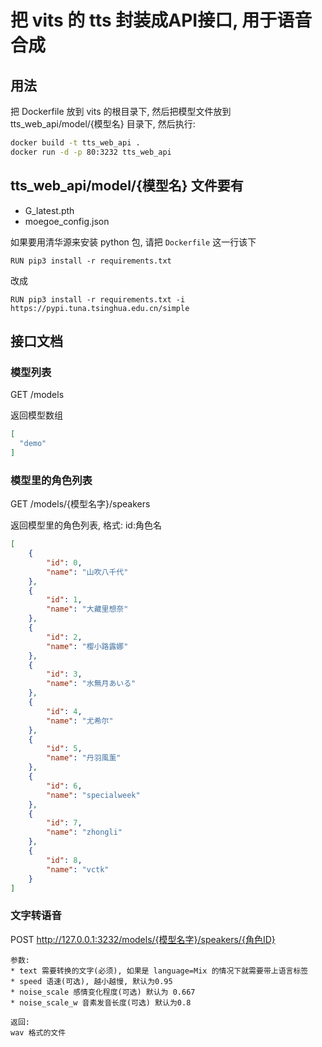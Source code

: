# 把 vits 的 tts 封装成API接口, 用于语音合成

## 用法

把 Dockerfile 放到 vits 的根目录下, 然后把模型文件放到 tts_web_api/model/{模型名} 目录下, 然后执行:  

```bash
docker build -t tts_web_api .
docker run -d -p 80:3232 tts_web_api
```

## tts_web_api/model/{模型名} 文件要有
* G_latest.pth
* moegoe_config.json

如果要用清华源来安装 python 包, 请把 `Dockerfile` 这一行该下
```
RUN pip3 install -r requirements.txt
```
改成
```
RUN pip3 install -r requirements.txt -i https://pypi.tuna.tsinghua.edu.cn/simple
```

## 接口文档

### 模型列表
GET /models  

返回模型数组
```json
[
  "demo"
]
```

### 模型里的角色列表
GET /models/{模型名字}/speakers

返回模型里的角色列表, 格式: id:角色名  
```json
[
    {
        "id": 0,
        "name": "山吹八千代"
    },
    {
        "id": 1,
        "name": "大藏里想奈"
    },
    {
        "id": 2,
        "name": "樱小路露娜"
    },
    {
        "id": 3,
        "name": "水無月あいる"
    },
    {
        "id": 4,
        "name": "尤希尔"
    },
    {
        "id": 5,
        "name": "丹羽風薰"
    },
    {
        "id": 6,
        "name": "specialweek"
    },
    {
        "id": 7,
        "name": "zhongli"
    },
    {
        "id": 8,
        "name": "vctk"
    }
]
```


### 文字转语音
POST http://127.0.0.1:3232/models/{模型名字}/speakers/{角色ID}
```
参数:  
* text 需要转换的文字(必须), 如果是 language=Mix 的情况下就需要带上语言标签
* speed 语速(可选), 越小越慢, 默认为0.95
* noise_scale 感情变化程度(可选) 默认为 0.667
* noise_scale_w 音素发音长度(可选) 默认为0.8

返回: 
wav 格式的文件

